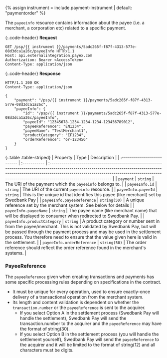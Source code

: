 {% assign instrument = include.payment-instrument | default: "paymentorder" %}

The `payeeinfo` resource contains information about the payee (i.e. a merchant,
a corporation etc) related to a specific payment.

{:.code-header}
**Request**

```http
GET /psp/{{ instrument }}/payments/5adc265f-f87f-4313-577e-08d3dca1a26c/payeeInfo HTTP/1.1
Host: api.externalintegration.payex.com
Authorization: Bearer <AccessToken>
Content-Type: application/json
```

{:.code-header}
**Response**

```http
HTTP/1.1 200 OK
Content-Type: application/json

{
    "payment": "/psp/{{ instrument }}/payments/5adc265f-f87f-4313-577e-08d3dca1a26c",
    "payeeInfo": {
        "id": "/psp/{{ instrument }}/payments/5adc265f-f87f-4313-577e-08d3dca1a26c/payeeInfo",
        "payeeId": "12345678-1234-1234-1234-123456789012",
        "payeeReference": "EN1234",
        "payeeName": "TestMerchant1",
        "productCategory": "EF1234",
        "orderReference": "or-123456"
    }
}
```

{:.table .table-striped}
| Property                    | Type         | Description                                                                                                                                                                                                                                                                |
| :-------------------------- | :----------- | :------------------------------------------------------------------------------------------------------------------------------------------------------------------------------------------------------------------------------------------------------------------------- |
| `payment`                   | `string`     | The URI of the payment which the  `payeeinfo`  belongs to.                                                                                                                                                                                                                 |
| `payeeInfo.id`              | `string`     | The URI of the current  `payeeinfo`  resource.                                                                                                                                                                                                                             |
| `payeeInfo.payeeId`         | `string`     | This is the unique id that identifies this payee (like merchant) set by Swedbank Pay                                                                                                                                                                                              |
| `payeeInfo.payeeReference`  | `string(50)` | A unique reference set by the merchant system. See below for details                                                                                                                                                                                                       |
| `payeeInfo.payeeName`       | `string`     | The payee name (like merchant name) that will be displayed to consumer when redirected to Swedbank Pay.                                                                                                                                                                           |
| `payeeInfo.productCategory` | `string`     | A product category or number sent in from the payee/merchant. This is not validated by Swedbank Pay, but will be passed through the payment process and may be used in the settlement process. You therefore need to ensure that the value given here is valid in the settlement. |
| `payeeInfo.orderReference`  | `string(50)` | The order reference should reflect the order reference found in the merchant's systems.                                                                                                                                                                                    |

### PayeeReference

The `payeeReference` given when creating transactions and payments has some
specific processing rules depending on specifications in the contract.

* It must be unique for every operation, used to ensure exactly-once delivery of
a transactional operation from the merchant system.
* Its length and content validation is dependent on whether the
  `transaction.number` or the `payeeReference` is sent to the acquirer.
  * If you select Option A in the settlement process (Swedbank Pay will handle the
    settlement), Swedbank Pay will send the transaction.number to the acquirer and the
    `payeeReference` may have the format of string(30).
  * If you select Option B in the settlement process (you will handle the
    settlement yourself), Swedbank Pay will send the `payeeReference` to the acquirer
    and it will be limited to the format of string(12) and all characters must
    be digits.

